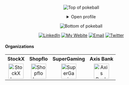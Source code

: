 <div align="center">

![Top of pokeball](https://user-images.githubusercontent.com/44261381/209363264-ac854d3c-2cc2-44c4-928e-8a08d1013f46.png)

<details>
<summary>Open profile</summary>
<br>

<div>
  <div align=center>
      <img height="200" src="https://i.postimg.cc/mkwXLh7c/847.jpg" alt="Avatar photo of popular meme">
  </div>
  <div align=center>
      <a href="https://git.io/typing-svg"
          ><img
            src="https://readme-typing-svg.demolab.com?font=Fira+Code&weight=700&size=24&duration=4000&pause=500&color=59DDCA&center=true&vCenter=true&random=false&width=500&lines=Hey%2C+I'm+Aron;Welcome+to+my+profile!;Frontend+Engineer+by+profession;Inquisitive+by+nature.;AI+enthusiast!;Chess+Lover+and+an+athlete;Manchester+United+is+%E2%9D%A4%EF%B8%8F;"
            alt="Typing SVG"
        />
      </a>
  </div>
</div>

<details>
<summary>About me</summary>

[//]: # "You must have a lf before the markdown element when inside a block for it to work: https://stackoverflow.com/questions/29368902/how-can-i-wrap-my-markdown-in-an-html-div"

<div align="left">

```js
/**
 * Represents me.
 * @constructor
 * @param {string} city - Bengaluru, India.
 * @param {string} languagues - English, Marathi, Hindi.
 * @param {string} jobTitle - Frontend Engineer.
 * @param {string} specialization - Building full-fledged web applications.
 * @param {string} interests - AI, writing & problem-solving.
 * @param {string} hobbies - Trekking, badminton, football & gardening.
 * @param {string} education - BEngg CompSci, University of Mumbai.
 * @param {string} approachable - Yes, to collaborate on exciting projects, don't hesitate to react out.
 * @param {string} stength - Resolute.
 * @param {string} weakness - Shyness.
 * @param {Date} birthday - 20th of January 1999.
 * @throws {Punch} To any and all bugs.
 * @returns {Object} Aron.
 */
```

</div>

</details>

<details>
<summary>Tools</summary>
<div>
  <p style="display: inline-block;" align="center">
    <kbd>
      <kbd>Programming Languages</kbd>
      <br>
      <br>
      <img width="30px" alt="js" title="js" src="https://cdn.jsdelivr.net/gh/devicons/devicon/icons/javascript/javascript-original.svg" />
      <img width="30px" alt="python" title="python" src="https://cdn.jsdelivr.net/gh/devicons/devicon/icons/python/python-original.svg" />
      <img width="30px" alt="c#" title="c#" src="https://cdn.jsdelivr.net/gh/devicons/devicon/icons/csharp/csharp-original.svg" />  
    </kbd>
    <kbd>
      <kbd>Front-end</kbd>
      <br>
      <br>
      <img width="30px" alt="html5" title="html5" src="https://cdn.jsdelivr.net/gh/devicons/devicon/icons/html5/html5-original.svg" /> 
      <img width="30px" alt="css3" title="css3" src="https://cdn.jsdelivr.net/gh/devicons/devicon/icons/css3/css3-plain-wordmark.svg" />
      <img width="30px" alt="react" title="react" src="https://cdn.jsdelivr.net/gh/devicons/devicon/icons/react/react-original.svg" /> 
      <img width="30px" alt="redux" title="redux" src="https://cdn.jsdelivr.net/gh/devicons/devicon/icons/redux/redux-original.svg" />
      <img width="30px" alt="bootstrap" title="bootstrap" src="https://cdn.jsdelivr.net/gh/devicons/devicon/icons/bootstrap/bootstrap-plain.svg" />
      <img width="30px" alt="tailwind" title="tailwind" src="https://cdn.jsdelivr.net/gh/devicons/devicon/icons/tailwindcss/tailwindcss-original-wordmark.svg" />
     <img width="30px" alt="materialui" title="materialui" src="https://cdn.jsdelivr.net/gh/devicons/devicon/icons/materialui/materialui-original.svg" />
    </kbd>
    <kbd>
      <kbd>Back-end</kbd>
      <br>
      <br>
      <img width="30px" alt="nodejs" title="nodejs" src="https://cdn.jsdelivr.net/gh/devicons/devicon/icons/nodejs/nodejs-original.svg" />
      <img width="30px" alt="expressjs" title="expressjs" src="https://cdn.simpleicons.org/express/white" />
      <img width="30px" alt="dotnet" title="dotnet" src="https://cdn.jsdelivr.net/gh/devicons/devicon/icons/dotnetcore/dotnetcore-original.svg" />
    </kbd>
    <br>
    <br>
    <kbd>
      <kbd>Database</kbd>
      <br>
      <br>
      <img width="30px" alt="mongodb" title="mongodb" src="https://cdn.jsdelivr.net/gh/devicons/devicon/icons/mongodb/mongodb-plain.svg" />
      <img width="30px" alt="redis" title="redis" src="https://cdn.jsdelivr.net/gh/devicons/devicon/icons/redis/redis-original.svg" />
    </kbd>
    <kbd>
      <kbd>VCS & Devops</kbd>
      <br>
      <br>      
      <img width="30px" alt="git" title="git" src="https://cdn.jsdelivr.net/gh/devicons/devicon/icons/git/git-plain.svg" />
      <img width="30px" alt="aws" title="aws" src="https://cdn.simpleicons.org/amazonaws/white" />
      <img width="30px" alt="firebase" title="firebase" src="https://cdn.jsdelivr.net/gh/devicons/devicon/icons/firebase/firebase-plain.svg" />
      <img width="30px" alt="heroku" title="heroku" src="https://cdn.jsdelivr.net/gh/devicons/devicon/icons/heroku/heroku-plain.svg" />
    </kbd>
    <kbd>
      <kbd>CLI</kbd>
      <br>
      <br>
      <img width="30px" alt="bash" title="bash" src="https://cdn.simpleicons.org/gnubash/white" />
    </kbd>
    <kbd>
      <kbd>Tools</kbd>
      <br>
      <br>
      <img width="30px" alt="vscode" title="vscode" src="https://cdn.jsdelivr.net/gh/devicons/devicon/icons/vscode/vscode-original.svg" />
      <img width="30px" alt="sublime" title="sublime" src="https://upload.wikimedia.org/wikipedia/en/d/d2/Sublime_Text_3_logo.png" />
      <img width="30px" alt="vsstudio" title="vsstudio" src="https://cdn.jsdelivr.net/gh/devicons/devicon/icons/visualstudio/visualstudio-plain.svg"/>
      <img width="30px" alt="jupyter" title="jupyter" src="https://cdn.jsdelivr.net/gh/devicons/devicon/icons/jupyter/jupyter-original.svg" />
  </kbd>
  </p>
</div>
</details>

<details>
  <summary>Quote</summary>
  <br>
  A quote that resonates with me is...
  <blockquote>
    “Everyone has a plan 'till they get punched in the mouth.”
    <br><strong>Mike Tyson(1987)</strong>
  </blockquote>
</details>

<details>
  <summary>Free DOSE hit</summary>
  <br>
  <small><i>DOSE (dopamine, oxytocin, serotonin & endorphin), refresh page if dose was ineffective.</i></small>
  <br>
  <br>
  <div align="center"><img src="https://readme-jokes.vercel.app/api?theme=monokai" alt="Jokes Card" /></div>
</details>

<details>
<summary>What can I do for you?</summary>
<table style="border: none">
  <tr>
  <td width="50%" valign="top">

[//]: # "Fighting against markdown and blocks isn't easy, indentation is catastrophic"

## Let's Work on Your Project Together!

If you have any questions about web development, writing mistake-free documentation, or AI, feel free to <a href="mailto:contact@aronpereira.com">contact me by email</a>, I won't bite, I promise.

  </td>
  <td width="50%" valign="top">

## It's not perfect, isn't it?

**<img alt="Feedback" src="https://img.shields.io/badge/Ask%20me-anything-1abc9c.svg">**

<blockquote>“I think it’s very important to have a feedback loop, where you’re constantly thinking about what you’ve done and how you could be doing it better.”
<br><strong>– Elon Musk</strong></blockquote>

  </td>
  </tr>
</table>
</details>

</details>

![Bottom of pokeball](https://user-images.githubusercontent.com/44261381/209363271-905d2a5e-8a18-44c0-a450-45dddd4d5036.png)

</div>

<div align=center>  
  <a href="https://www.linkedin.com/in/aron-pereira/" target="_blank" rel="noopener noreferrer" ><img src="https://img.shields.io/static/v1?style=for-the-badge&message=LinkedIn&color=0A66C2&logo=LinkedIn&logoColor=FFFFFF&label=" alt="LinkedIn" /></a>
  <a href="https://aronpereira.vercel.app/" target="_blank" rel="noopener noreferrer" ><img src="https://img.shields.io/static/v1?style=for-the-badge&message=My%20Website&color=090d24&logo=appian&logoColor=FFFFFF&label=" alt="My Webite" /></a>
  <a href="mailto:aronpereira1999@gmail.com?subject=Hi%20Aron%20,%20nice%20to%20meet%20you!"><img alt="Email" src="https://img.shields.io/static/v1?style=for-the-badge&message=Gmail&color=EA4335&logo=Gmail&logoColor=FFFFFF&label=" /></a>
  <a href="https://twitter.com/AronPereira99" target="_blank" rel="noopener noreferrer" ><img src="https://img.shields.io/static/v1?style=for-the-badge&message=Twitter&color=009deb&logo=twitter&logoColor=FFFFFF&label=" alt="Twitter" /></a>
  <!-- <a href="https://www.chess.com/member/aron678" target="_blank" rel="noopener noreferrer" ><img src="https://img.shields.io/static/v1?style=for-the-badge&message=Chess.com&color=74aa4b&logo=kingstontechnology&logoColor=FFFFFF&label=" alt="Chess.com" /></a>  -->
</div>

#### Organizations

<table>
  <tr>
    <th>StockX</th>
    <th>Shopflo</th>
    <th>SuperGaming</th>
    <th>Axis Bank</th>
  </tr>
  <tr>
    <td align="center">
      <a href="https://stockx.com/" target="_blank">
        <img src="https://i.postimg.cc/mkhHxHyL/stockx.png" alt="StockX Logo" align="center" width="50" />
      </a>
    </td>
    <td align="center">
      <a href="https://shopflo.com/"target="_blank">
        <img src="https://i.postimg.cc/nrQM4Qc5/shopflo.png" alt="Shopflo Logo" align="center" width="50" />
      </a>
    </td>
    <td align="center">
      <a href="https://www.supergaming.com/" target="_blank">
        <img src="https://i.postimg.cc/wx0d2Bs4/60bf78bcfdad2997b637b426-logo-big.png" alt="SuperGaming Logo" align="center" width="50" />
      </a>
    </td>
     <td align="center">
      <a href="https://www.supergaming.com/" target="_blank">
        <img src="https://i.postimg.cc/SQwHDzxr/axis-bank.png" alt="Axis Bank Logo" align="center" width="50" />
      </a>
    </td>
  </tr>
</table>
